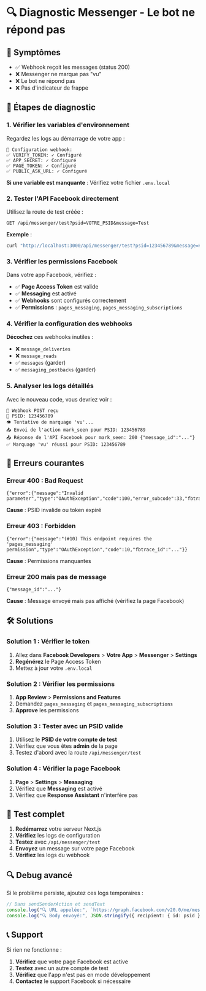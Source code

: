 # 🔍 Diagnostic Messenger - Le bot ne répond pas

## 🚨 Symptômes
- ✅ Webhook reçoit les messages (status 200)
- ❌ Messenger ne marque pas "vu"
- ❌ Le bot ne répond pas
- ❌ Pas d'indicateur de frappe

## 🔧 Étapes de diagnostic

### 1. Vérifier les variables d'environnement
Regardez les logs au démarrage de votre app :
```
🔧 Configuration webhook:
✅ VERIFY_TOKEN: ✓ Configuré
✅ APP_SECRET: ✓ Configuré  
✅ PAGE_TOKEN: ✓ Configuré
✅ PUBLIC_ASK_URL: ✓ Configuré
```

**Si une variable est manquante** : Vérifiez votre fichier `.env.local`

### 2. Tester l'API Facebook directement
Utilisez la route de test créée :
```
GET /api/messenger/test?psid=VOTRE_PSID&message=Test
```

**Exemple** :
```bash
curl "http://localhost:3000/api/messenger/test?psid=123456789&message=Hello"
```

### 3. Vérifier les permissions Facebook
Dans votre app Facebook, vérifiez :
- ✅ **Page Access Token** est valide
- ✅ **Messaging** est activé
- ✅ **Webhooks** sont configurés correctement
- ✅ **Permissions** : `pages_messaging`, `pages_messaging_subscriptions`

### 4. Vérifier la configuration des webhooks
**Décochez** ces webhooks inutiles :
- ❌ `message_deliveries`
- ❌ `message_reads`
- ✅ `messages` (garder)
- ✅ `messaging_postbacks` (garder)

### 5. Analyser les logs détaillés
Avec le nouveau code, vous devriez voir :
```
🔔 Webhook POST reçu
👤 PSID: 123456789
👁️ Tentative de marquage 'vu'...
📤 Envoi de l'action mark_seen pour PSID: 123456789
📤 Réponse de l'API Facebook pour mark_seen: 200 {"message_id":"..."}
✅ Marquage 'vu' réussi pour PSID: 123456789
```

## 🚨 Erreurs courantes

### Erreur 400 : Bad Request
```
{"error":{"message":"Invalid parameter","type":"OAuthException","code":100,"error_subcode":33,"fbtrace_id":"..."}}
```
**Cause** : PSID invalide ou token expiré

### Erreur 403 : Forbidden
```
{"error":{"message":"(#10) This endpoint requires the 'pages_messaging' permission","type":"OAuthException","code":10,"fbtrace_id":"..."}}
```
**Cause** : Permissions manquantes

### Erreur 200 mais pas de message
```
{"message_id":"..."}
```
**Cause** : Message envoyé mais pas affiché (vérifiez la page Facebook)

## 🛠️ Solutions

### Solution 1 : Vérifier le token
1. Allez dans **Facebook Developers** > **Votre App** > **Messenger** > **Settings**
2. **Regénérez** le Page Access Token
3. Mettez à jour votre `.env.local`

### Solution 2 : Vérifier les permissions
1. **App Review** > **Permissions and Features**
2. Demandez `pages_messaging` et `pages_messaging_subscriptions`
3. **Approve** les permissions

### Solution 3 : Tester avec un PSID valide
1. Utilisez le **PSID de votre compte de test**
2. Vérifiez que vous êtes **admin** de la page
3. Testez d'abord avec la route `/api/messenger/test`

### Solution 4 : Vérifier la page Facebook
1. **Page** > **Settings** > **Messaging**
2. Vérifiez que **Messaging** est activé
3. Vérifiez que **Response Assistant** n'interfère pas

## 📱 Test complet

1. **Redémarrez** votre serveur Next.js
2. **Vérifiez** les logs de configuration
3. **Testez** avec `/api/messenger/test`
4. **Envoyez** un message sur votre page Facebook
5. **Vérifiez** les logs du webhook

## 🔍 Debug avancé

Si le problème persiste, ajoutez ces logs temporaires :

```typescript
// Dans sendSenderAction et sendText
console.log("🔍 URL appelée:", `https://graph.facebook.com/v20.0/me/messages?access_token=${PAGE_TOKEN.substring(0, 10)}...`);
console.log("🔍 Body envoyé:", JSON.stringify({ recipient: { id: psid }, sender_action: action }));
```

## 📞 Support

Si rien ne fonctionne :
1. **Vérifiez** que votre page Facebook est active
2. **Testez** avec un autre compte de test
3. **Vérifiez** que l'app n'est pas en mode développement
4. **Contactez** le support Facebook si nécessaire
